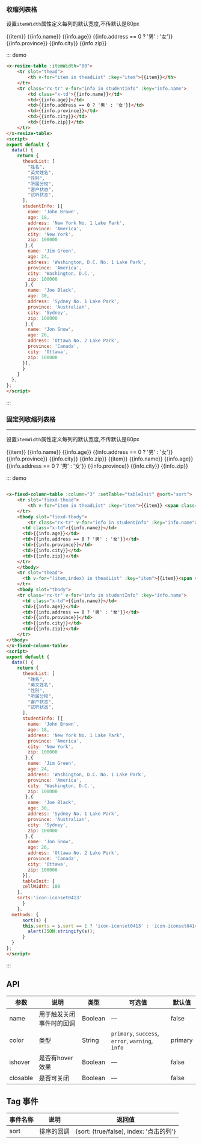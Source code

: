### 收缩列表格
设置```itemWidth```属性定义每列的默认宽度,不传默认是80px

<script>
export default {
  data() {
	return {
	  theadList: [
	    "姓名",
	    "英文姓名",
	    "性别",
	    "所属分校",
	    "客户状态",
	    "试听状态",
	  ],
	  studentInfo: [{
	    name: 'John Brown',
	    age: 18,
	    address: 'New York No. 1 Lake Park',
	    province: 'America',
	    city: 'New York',
	    zip: 100000
	   },{
	    name: 'Jim Green',
	    age: 24,
	    address: 'Washington, D.C. No. 1 Lake Park',
	    province: 'America',
	    city: 'Washington, D.C.',
	    zip: 100000
	   },{
	    name: 'Joe Black',
	    age: 30,
	    address: 'Sydney No. 1 Lake Park',
	    province: 'Australian',
	    city: 'Sydney',
	    zip: 100000
	   },{
	    name: 'Jon Snow',
	    age: 26,
	    address: 'Ottawa No. 2 Lake Park',
	    province: 'Canada',
	    city: 'Ottawa',
	    zip: 100000
	  }],
	  tableInit: {
      cellWidth: 100
    },
    sorts:'icon-iconset0413'
	  }
	},
  methods: {
	  sort(s) {
	  this.sorts = s.sort == 1 ? 'icon-iconset0413' : 'icon-iconset0414';
	    alert(JSON.stringify(s));
	  }
  }
};
</script>

<div class="demo-block">
	<x-resize-table :itemWidth="80">
		<tr slot="thead">
			<th v-for="item in theadList" :key="item">{{item}}</th>
		</tr>
		<tr class="rx-tr" v-for="info in studentInfo" :key="info.name">
			<td class="x-td">{{info.name}}</td>
			<td>{{info.age}}</td>
			<td>{{info.address == 0 ? '男' : '女'}}</td>
			<td>{{info.province}}</td>
			<td>{{info.city}}</td>
			<td>{{info.zip}}</td>
		</tr>
	</x-resize-table>
</div>

::: demo

```html
<x-resize-table :itemWidth="80">
	<tr slot="thead">
		<th v-for="item in theadList" :key="item">{{item}}</th>
	</tr>
	<tr class="rx-tr" v-for="info in studentInfo" :key="info.name">
		<td class="x-td">{{info.name}}</td>
		<td>{{info.age}}</td>
		<td>{{info.address == 0 ? '男' : '女'}}</td>
		<td>{{info.province}}</td>
		<td>{{info.city}}</td>
		<td>{{info.zip}}</td>
	</tr>
</x-resize-table>
<script>
export default {
  data() {
	return {
	  theadList: [
	    "姓名",
	    "英文姓名",
	    "性别",
	    "所属分校",
	    "客户状态",
	    "试听状态",
	  ],
	  studentInfo: [{
	    name: 'John Brown',
	    age: 18,
	    address: 'New York No. 1 Lake Park',
	    province: 'America',
	    city: 'New York',
	    zip: 100000
	   },{
	    name: 'Jim Green',
	    age: 24,
	    address: 'Washington, D.C. No. 1 Lake Park',
	    province: 'America',
	    city: 'Washington, D.C.',
	    zip: 100000
	   },{
	    name: 'Joe Black',
	    age: 30,
	    address: 'Sydney No. 1 Lake Park',
	    province: 'Australian',
	    city: 'Sydney',
	    zip: 100000
	   },{
	    name: 'Jon Snow',
	    age: 26,
	    address: 'Ottawa No. 2 Lake Park',
	    province: 'Canada',
	    city: 'Ottawa',
	    zip: 100000
	  }],
	  }
	}
  },
};
</script>

```
:::

### 固定列收缩列表格
----
设置```itemWidth```属性定义每列的默认宽度,不传默认是80px

<div class="demo-block">
	<x-fiexd-column-table :column="3" :setTable="tableInit" @sort="sort">
		<tr slot="fiexd-thead">
			<th v-for="item in theadList" :key="item">{{item}} <span class="sort" :class="sorts"></span></th>
		</tr>
		<tbody slot="fiexd-tbody">
			<tr class="rx-tr" v-for="info in studentInfo" :key="info.name">
				<td class="x-td">{{info.name}}</td>
			<td>{{info.age}}</td>
			<td>{{info.address == 0 ? '男' : '女'}}</td>
			<td>{{info.province}}</td>
			<td>{{info.city}}</td>
			<td>{{info.zip}}</td>
			</tr>
		</tbody>
		<tr slot="thead">
			<th v-for="(item,index) in theadList" :key="item">{{item}}<span v-if="index < 5" class="sort" :class="sorts"></span></th>
		</tr>
		<tbody slot="tbody">
		<tr class="rx-tr" v-for="info in studentInfo" :key="info.name">
			<td class="x-td">{{info.name}}</td>
			<td>{{info.age}}</td>
			<td>{{info.address == 0 ? '男' : '女'}}</td>
			<td>{{info.province}}</td>
			<td>{{info.city}}</td>
			<td>{{info.zip}}</td>
		</tr>
	</tbody>
</x-fiexd-column-table>
</div>

::: demo
```	html

<x-fiexd-column-table :column="3" :setTable="tableInit" @sort="sort">
	<tr slot="fiexd-thead">
		<th v-for="item in theadList" :key="item">{{item}} <span class="sort">&</span></th>
	</tr>
	<tbody slot="fiexd-tbody">
		<tr class="rx-tr" v-for="info in studentInfo" :key="info.name">
	  <td class="x-td">{{info.name}}</td>
	  <td>{{info.age}}</td>
	  <td>{{info.address == 0 ? '男' : '女'}}</td>
	  <td>{{info.province}}</td>
	  <td>{{info.city}}</td>
	  <td>{{info.zip}}</td>
    </tr>
	</tbody>
	<tr slot="thead">
	  <th v-for="(item,index) in theadList" :key="item">{{item}}<span v-if="index < 5" class="sort">&</span></th>
	</tr>
	<tbody slot="tbody">
	<tr class="rx-tr" v-for="info in studentInfo" :key="info.name">
	  <td class="x-td">{{info.name}}</td>
	  <td>{{info.age}}</td>
	  <td>{{info.address == 0 ? '男' : '女'}}</td>
	  <td>{{info.province}}</td>
	  <td>{{info.city}}</td>
	  <td>{{info.zip}}</td>
	</tr>
</tbody>
</x-fiexd-column-table>
<script>
export default {
  data() {
	return {
	  theadList: [
	    "姓名",
	    "英文姓名",
	    "性别",
	    "所属分校",
	    "客户状态",
	    "试听状态",
	  ],
	  studentInfo: [{
	    name: 'John Brown',
	    age: 18,
	    address: 'New York No. 1 Lake Park',
	    province: 'America',
	    city: 'New York',
	    zip: 100000
	   },{
	    name: 'Jim Green',
	    age: 24,
	    address: 'Washington, D.C. No. 1 Lake Park',
	    province: 'America',
	    city: 'Washington, D.C.',
	    zip: 100000
	   },{
	    name: 'Joe Black',
	    age: 30,
	    address: 'Sydney No. 1 Lake Park',
	    province: 'Australian',
	    city: 'Sydney',
	    zip: 100000
	   },{
	    name: 'Jon Snow',
	    age: 26,
	    address: 'Ottawa No. 2 Lake Park',
	    province: 'Canada',
	    city: 'Ottawa',
	    zip: 100000
	  }],
	  tableInit: {
      cellWidth: 100
    },
    sorts:'icon-iconset0413'
	  }
	},
  methods: {
	  sort(s) {
	  this.sorts = s.sort == 1 ? 'icon-iconset0413' : 'icon-iconset0414';
	    alert(JSON.stringify(s));
	  }
  }
};
</script>

```
::: 


## API

| 参数      | 说明          | 类型      | 可选值                           | 默认值  |
|---------- |-------------- |---------- |--------------------------------  |-------- |
| name | 用于触发关闭事件时的回调 | Boolean | — | false |
| color | 类型 | String |  `primary`, `success`, `error`, `warning`, `info` | primary |
| ishover | 是否有hover效果 | Boolean | — | false |
| closable | 是否可关闭 | Boolean | — | false |

## Tag 事件

| 事件名称      | 说明          | 返回值  |
|---------- |-------------- |---------- |
| sort | 排序的回调 | {sort: (true/false), index: '点击的列'} |
